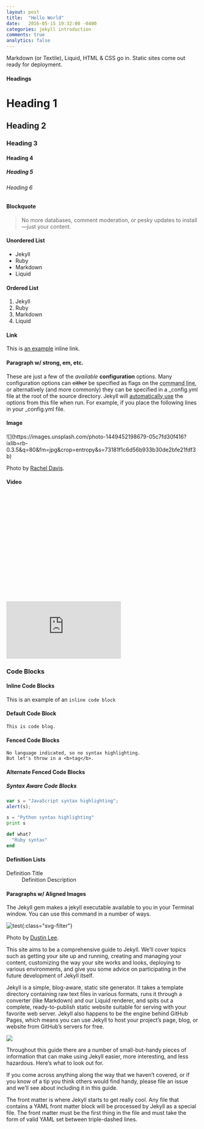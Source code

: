 ```yaml
---
layout: post
title:  "Hello World"
date:   2016-05-15 19:32:00 -0400
categories: jekyll introduction
comments: true
analytics: false
---
```


Markdown (or Textile), Liquid, HTML & CSS go in. Static sites come out ready for deployment.
<!--more-->

#### Headings

# Heading 1

## Heading 2

### Heading 3

#### Heading 4

##### Heading 5

###### Heading 6

#### Blockquote

> No more databases, comment moderation, or pesky updates to install—just your content.


#### Unordered List

*   Jekyll
*   Ruby
*   Markdown
*   Liquid

#### Ordered List

1.  Jekyll
2.  Ruby
3.  Markdown
4.  Liquid

#### Link

This is [an example](http://example.com/ "Title") inline link.

#### Paragraph w/ strong, em, etc.

These are just a few of the _available_ **configuration** options. Many configuration options can ~~either~~ be specified as flags on the <abbr title="Command Line Tool">command line</abbr>, or alternatively (and more commonly) they can be specified in a _config.yml file at the root of the source directory. Jekyll will [automatically use](http://joro.me/) the options from this file when run. For example, if you place the following lines in your _config.yml file.

#### Image

<div markdown="block">![](https://images.unsplash.com/photo-1449452198679-05c7fd30f416?ixlib=rb-0.3.5&q=80&fm=jpg&crop=entropy&s=73181f1c6d56b933b30de2bfe21fdf3b)</div>

Photo by [Rachel Davis](https://unsplash.com/rmaedavis).

#### Video

<div class="fluid-width-video-wrapper" style="padding-top: 56.25%;"><iframe src="https://www.youtube.com/embed/iWowJBRMtpc" frameborder="0" allowfullscreen="" name="fitvid0"></iframe></div>

### Code Blocks

#### Inline Code Blocks

This is an example of an `inline code block`

#### Default Code Block

```
This is code blog.

```

#### Fenced Code Blocks

```
No language indicated, so no syntax highlighting. 
But let's throw in a <b>tag</b>.
```

#### Alternate Fenced Code Blocks

##### Syntax Aware Code Blocks

~~~ javascript
var s = "JavaScript syntax highlighting";
alert(s);
~~~
 
~~~ python
s = "Python syntax highlighting"
print s
~~~

~~~ ruby
def what?
  "Ruby syntax"
end
~~~

#### Definition Lists

<dl>

<dt>Definition Title</dt>

<dd>Definition Description</dd>

</dl>

#### Paragraphs w/ Aligned Images

The Jekyll gem makes a jekyll executable available to you in your Terminal window. You can use this command in a number of ways.

![test](https://images.unsplash.com/photo-1432821596592-e2c18b78144f?ixlib=rb-0.3.5&q=80&fm=jpg&crop=entropy&s=3f9c78df0edb464244bbabb04d1797d8){:class="svg-filter"}

Photo by [Dustin Lee](https://unsplash.com/dustinlee).


This site aims to be a comprehensive guide to Jekyll. We’ll cover topics such as getting your site up and running, creating and managing your content, customizing the way your site works and looks, deploying to various environments, and give you some advice on participating in the future development of Jekyll itself.

Jekyll is a simple, blog-aware, static site generator. It takes a template directory containing raw text files in various formats, runs it through a converter (like Markdown) and our Liquid renderer, and spits out a complete, ready-to-publish static website suitable for serving with your favorite web server. Jekyll also happens to be the engine behind GitHub Pages, which means you can use Jekyll to host your project’s page, blog, or website from GitHub’s servers for free.

![](https://images.unsplash.com/photo-1442037025225-e1cffaa2dc23?ixlib=rb-0.3.5&q=80&fm=jpg&crop=entropy&s=7fe04b68b0cb123bf568c6951c14b177)

Throughout this guide there are a number of small-but-handy pieces of information that can make using Jekyll easier, more interesting, and less hazardous. Here’s what to look out for.

If you come across anything along the way that we haven’t covered, or if you know of a tip you think others would find handy, please file an issue and we’ll see about including it in this guide.

The front matter is where Jekyll starts to get really cool. Any file that contains a YAML front matter block will be processed by Jekyll as a special file. The front matter must be the first thing in the file and must take the form of valid YAML set between triple-dashed lines.
